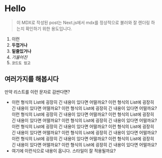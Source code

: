# Hello

> 이 MDX로 작성된 post는 Next.js에서 mdx를 정상적으로 불러와 잘 렌더링 하는지 확인하기 위한 용도입니다.

1. 이런
2. **두껍거나**
3. **밑줄있거나**
4. _기울어진_
5. `코드도 있고`

## 여러가지를 해봅시다

만약 리스트를 이런 문자로 감싼다면?

- 이런 형식의 List에 굉장히 긴 내용이 있다면 어떨까요? 이런 형식의 List에 굉장히 긴 내용이 있다면 어떨까요? 이런 형식의 List에 굉장히 긴 내용이 있다면 어떨까요? 이런 형식의 List에 굉장히 긴 내용이 있다면 어떨까요? 이런 형식의 List에 굉장히 긴 내용이 있다면 어떨까요? 이런 형식의 List에 굉장히 긴 내용이 있다면 어떨까요? 이런 형식의 List에 굉장히 긴 내용이 있다면 어떨까요? 이런 형식의 List에 굉장히 긴 내용이 있다면 어떨까요? 이런 형식의 List에 굉장히 긴 내용이 있다면 어떨까요? 이런 형식의 List에 굉장히 긴 내용이 있다면 어떨까요? 이런 형식의 List에 굉장히 긴 내용이 있다면 어떨까요? 이런 형식의 List에 굉장히 긴 내용이 있다면 어떨까요?
- 여기에 이런식으로 내용이 옵니다.
  스타일이 잘 적용될까요?
